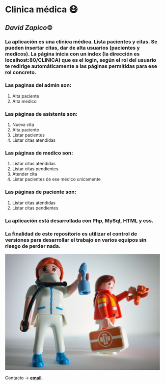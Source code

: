 # **Clinica médica :mask:**
##  ___David Zapico___:copyright:

### La aplicación es una clínica médica. Lista pacientes y citas. Se pueden insertar citas, dar de alta usuarios (pacientes y medicos). La página inicia con un index (la dirección es localhost:80/CLINICA) que es el login, según el rol del usuario te redirige automáticamente a las páginas permitidas para ese rol concreto.
### Las paginas del admin son:
1. Alta paciente
2. Alta medico

### Las páginas de asistente son:
1. Nueva cita
2. Alta paciente
3. Listar pacientes
4. Listar citas atendidas

### Las páginas de medico son:
1. Listar citas atendidas
2. Listar citas pendientes
3. Atender cita
4. Listar pacientes de ese médico unicamente


### Las páginas de paciente son:
1. Listar citas atendidas
2. Listar citas pendientes

### La aplicación está desarrollada con Php, MySql, HTML y css.

### La finalidad de este repositorio es utilizar el control de versiones para desarrollar el trabajo en varios equipos sin riesgo de perder nada.

![Medico Playmobil](/assets/img/playmobil.jpg)

Contacto -> **[email](mailto:davidzapico@davidzapico.com)**.
